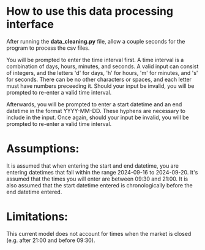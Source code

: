 # How to use this data processing interface

After running the **data_cleaning.py** file, allow a couple seconds for the program to process the csv files.

You will be prompted to enter the time interval first. A time interval is a combination of days, hours, minutes, and seconds. A valid input can consist of integers, and the letters 'd' for days, 'h' for hours, 'm' for minutes, and 's' for seconds. There can be no other characters or spaces, and each letter must have numbers preceeding it. Should your input be invalid, you will be prompted to re-enter a valid time interval.

Afterwards, you will be prompted to enter a start datetime and an end datetime in the format YYYY-MM-DD. These hyphens are necessary to include in the input. Once again, should your input be invalid, you will be prompted to re-enter a valid time interval.

# Assumptions:

It is assumed that when entering the start and end datetime, you are entering datetimes that fall within the range 2024-09-16 to 2024-09-20. It's assumed that the times you will enter are between 09:30 and 21:00. It is also assumed that the start datetime entered is chronologically before the end datetime entered.

# Limitations:

This current model does not account for times when the market is closed (e.g. after 21:00 and before 09:30).